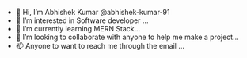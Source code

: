 - 👋 Hi, I’m Abhishek Kumar @abhishek-kumar-91
- 👀 I’m interested in Software developer ...
- 🌱 I’m currently learning MERN Stack...
- 💞️ I’m looking to collaborate with anyone to help me make a project...
- 📫 Anyone to want to reach me through the email ...

<!---
abhishek-kumar-91/abhishek-kumar-91 is a ✨ special ✨ repository because its `README.md` (this file) appears on your GitHub profile.
You can click the Preview link to take a look at your changes.
--->
